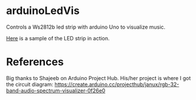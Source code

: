 # arduinoLedVis
Controls a Ws2812b led strip with arduino Uno to visualize music. 

[Here](https://drive.google.com/file/d/1UZP99OhYk3BDIzZ4B_vjEh-FgU5lMlQU/view?usp=sharing) is a sample of the LED strip in action. 


# References
Big thanks to Shajeeb on Arduino Project Hub. His/her project is where I got the circuit diagram: https://create.arduino.cc/projecthub/janux/rgb-32-band-audio-spectrum-visualizer-0f26e0
